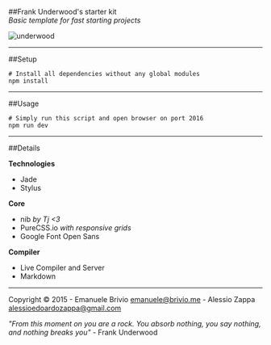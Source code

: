 ##Frank Underwood's starter kit  
*Basic template for fast starting projects*

![underwood](http://s30.postimg.org/j0ii0rrk1/underwood_315.png)  

---

##Setup

    # Install all dependencies without any global modules
    npm install

---

##Usage

    # Simply run this script and open browser on port 2016
    npm run dev

---

##Details

**Technologies**  

- Jade
- Stylus


**Core**

- nib *by Tj <3*
- PureCSS.io *with responsive grids*
- Google Font Open Sans


**Compiler**

- Live Compiler and Server
- Markdown

---

Copyright © 2015 - Emanuele Brivio [emanuele@brivio.me](mailto:emanuele@brivio.me) - Alessio Zappa [alessioedoardozappa@gmail.com](mailto:alessioedoardozappa@gmail.com)  

*"From this moment on you are a rock. You absorb nothing, you say nothing, and nothing breaks you"* - Frank Underwood
